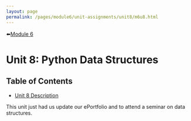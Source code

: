 ```yaml
---
layout: page
permalink: /pages/module6/unit-assignments/unit8/m6u8.html
---
```


⬅️[Module 6](/pages/module6.html)

# Unit 8: Python Data Structures


## Table of Contents

- [Unit 8 Description](/pages/module6/unit-assignments/unit8/m6u8-description.html)

This unit just had us update our ePortfolio and to attend a seminar on data structures.

